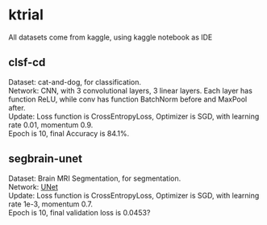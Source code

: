 # ktrial
All datasets come from kaggle, using kaggle notebook as IDE
## clsf-cd
Dataset: cat-and-dog, for classification.\
Network: CNN, with 3 convolutional layers, 3 linear layers. Each layer has function ReLU, while conv has function BatchNorm before and MaxPool after.\
Update: Loss function is CrossEntropyLoss, Optimizer is SGD, with learning rate 0.01, momentum 0.9.\
Epoch is 10, final Accuracy is 84.1%.

## segbrain-unet
Dataset: Brain MRI Segmentation, for segmentation.\
Network: [UNet](https://arxiv.org/pdf/1505.04597.pdf)\
Update: Loss function is CrossEntropyLoss, Optimizer is SGD, with learning rate 1e-3, momentum 0.7.\
Epoch is 10, final validation loss is 0.0453?
